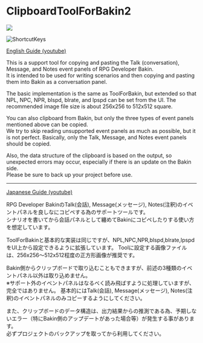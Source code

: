 # ClipboardToolForBakin2

[![](https://img.youtube.com/vi/shRh2ZDNV1A/0.jpg)](https://www.youtube.com/watch?v=shRh2ZDNV1A)

![ShortcutKeys](https://github.com/MayaEnomoto/ClipboardToolForBakin2/assets/2517436/bb1b962e-e4d1-411c-8404-ecc9dbedd03a)

[English Guide (youtube)](https://www.youtube.com/watch?v=8xlUcF1CxJU)

This is a support tool for copying and pasting the Talk (conversation), Message, and Notes event panels of RPG Developer Bakin.  
It is intended to be used for writing scenarios and then copying and pasting them into Bakin as a conversation panel.

The basic implementation is the same as ToolForBakin, but extended so that NPL, NPC, NPR, blspd, blrate, and lpspd can be set from the UI.
The recommended image file size is about 256x256 to 512x512 square.

You can also clipboard from Bakin, but only the three types of event panels mentioned above can be copied.  
We try to skip reading unsupported event panels as much as possible, but it is not perfect.
Basically, only the Talk, Message, and Notes event panels should be copied.

Also, the data structure of the clipboard is based on the output, so unexpected errors may occur, especially if there is an update on the Bakin side.  
Please be sure to back up your project before use.

---
[Japanese Guide (youtube)](https://www.youtube.com/watch?v=shRh2ZDNV1A)

RPG Developer BakinのTalk(会話), Message(メッセージ), Notes(注釈)のイベントパネルを良しなにコピペする為のサポートツールです。  
シナリオを書いてから会話パネルとして纏めてBakinにコピペしたりする使い方を想定しています。

ToolForBakinと基本的な実装は同じですが、NPL,NPC,NPR,blspd,blrate,lpspdをUI上から設定できるように拡張しています。
Toolに設定する画像ファイルは、256x256～512x512程度の正方形画像が推奨です。

Bakin側からクリップボードで取り込むこともできますが、前述の3種類のイベントパネル以外は取り込めません。  
※サポート外のイベントパネルはなるべく読み飛ばすように処理していますが、完全ではありません。
基本的にはTalk(会話), Message(メッセージ), Notes(注釈)のイベントパネルのみコピーするようにしてください。

また、クリップボードのデータ構造は、出力結果からの推測である為、予期しないエラー（特にBakin側のアップデートがあった場合等）が発生する事があります。  
必ずプロジェクトのバックアップを取ってから利用してください。


